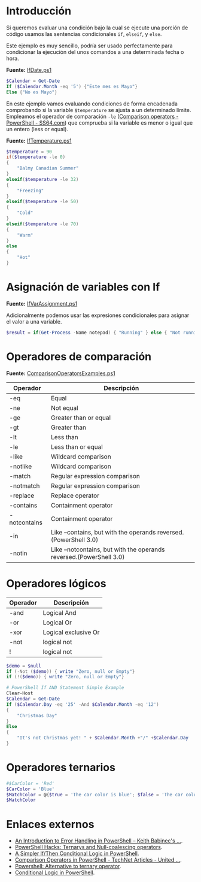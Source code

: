 # Introducción

Si queremos evaluar una condición bajo la cual se ejecute una porción de código usamos las sentencias condicionales `if`, `elseif`, y `else`.

Este ejemplo es muy sencillo, podría ser usado perfectamente para condicionar la ejecución del unos comandos a una determinada fecha o hora.

**Fuente:** [IfDate.ps1](/src/sintaxis/if/IfDate.ps1)

```powershell
$Calendar = Get-Date
If ($Calendar.Month -eq '5') {"Este mes es Mayo"}
Else {"No es Mayo"}
```
En este ejemplo vamos evaluando condiciones de forma encadenada comprobando si la variable `$temperature` se ajusta a un determinado límite. Empleamos el operador de comparación `-le` ([Comparison operators - PowerShell - SS64.com](https://ss64.com/ps/syntax-compare.html)) que comprueba si la variable es menor o igual que un entero (less or equal). 

**Fuente:** [IfTemperature.ps1](/src/sintaxis/if/IfTemperature.ps1)

```powershell
$temperature = 90
if($temperature -le 0)
{
	"Balmy Canadian Summer"
}
elseif($temperature -le 32)
{
	"Freezing"
}
elseif($temperature -le 50)
{
	"Cold"
}
elseif($temperature -le 70)
{
	"Warm"
}
else
{
	"Hot"
}
```

# Asignación de variables con If

**Fuente:** [IfVarAssignment.ps1](/src/sintaxis/if/IfVarAssignment.ps1)

Adicionalmente podemos usar las expresiones condicionales para asignar el valor a una variable.

```powershell
$result = if(Get-Process -Name notepad) { "Running" } else { "Not running" }
```

# Operadores de comparación

**Fuente:** [ComparisonOperatorsExamples.ps1](/src/sintaxis/if/ComparisonOperatorsExamples.ps1)

|Operador    | Descripción
-------------|-------------
|-eq         | Equal
|-ne         | Not equal
|-ge         | Greater than or equal
|-gt         | Greater than
|-lt         | Less than
|-le         | Less than or equal
|-like       | Wildcard comparison
|-notlike    | Wildcard comparison
|-match      | Regular expression comparison
|-notmatch   | Regular expression comparison
|-replace    | Replace operator
|-contains   | Containment operator
|-notcontains| Containment operator
|-in         | Like –contains, but with the operands reversed.(PowerShell 3.0)
|-notin      | Like –notcontains, but with the operands reversed.(PowerShell 3.0)



# Operadores lógicos

|Operador    | Descripción
-------------|-------------
|-and        | Logical And
|-or         | Logical Or
|-xor        | Logical exclusive Or
|-not        | logical not
|!           | logical not

```powershell
$demo = $null
if (-Not ($demo)) { write "Zero, null or Empty"}
if (!($demo)) { write "Zero, null or Empty"}
```

```powershell
# PowerShell If AND Statement Simple Example
Clear-Host
$Calendar = Get-Date
If ($Calendar.Day -eq '25' -And $Calendar.Month -eq '12') 
{
	"Christmas Day"
}
Else 
{
	"It's not Christmas yet! " + $Calendar.Month +"/" +$Calendar.Day 
}
```

# Operadores ternarios


```powershell
#$CarColor = 'Red'
$CarColor = 'Blue' 
$MatchColor = @{$true = 'The car color is blue'; $false = 'The car color is not blue'}[$CarColor -eq 'Blue']
$MatchColor
```

# Enlaces externos

* [An Introduction to Error Handling in PowerShell – Keith Babinec's ...](https://blogs.msdn.microsoft.com/kebab/2013/06/09/an-introduction-to-error-handling-in-powershell/).
* [PowerShell Hacks: Ternarys and Null-coalescing operators](http://fearthecowboy.com/powershell/2015/12/11/PowerShell-A-Better-Ternary/).
* [A Simpler If/Then Conditional Logic in PowerShell](https://www.adamtheautomator.com/a-simpler-ifthen-conditional-logic-in-powershell/).
* [Comparison Operators in PowerShell - TechNet Articles - United ...](https://social.technet.microsoft.com/wiki/contents/articles/23819.comparison-operators-in-powershell.aspx).
* [Powershell: Alternative to ternary operator](http://www.karthikscorner.com/sharepoint/powershell-alternative-ternary-operator/).
* [Conditional Logic in PowerShell](https://www.adamtheautomator.com/a-simpler-ifthen-conditional-logic-in-powershell/	).